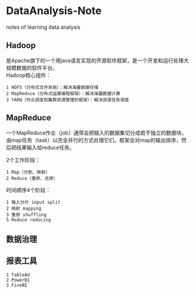 # DataAnalysis-Note
notes of learning data analysis

## Hadoop
  是Apache旗下的一个用java语言实现的开源软件框架，是一个开发和运行处理大规模数据的软件平台。    
  Hadoop核心组件：  
  
    1 HDFS（分布式文件系统）：解决海量数据存储  
    2 MapReduce（分布式运算编程框架）：解决海量数据计算  
    3 YARN（作业调度和集群资源管理的框架）：解决资源任务调度  
  
## MapReduce 
  一个MapReduce作业（job）通常会把输入的数据集切分成若干独立的数据块，由map任务（task）以完全并行的方式处理它们。框架会对map的输出排序，然后把结果输入给reduce任务。
  
  2个工作阶段： 
  
    1 Map（分割、映射）  
    2 Reduce（重排、还原）  

  时间顺序4个阶段：

    1 输入分片 input split
    2 映射 mapping
    3 重排 shuffling
    5 Reduce reducing

  

## 数据治理

## 报表工具

    1 TableAU  
    2 PowerBI  
    3 FineBI  
